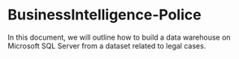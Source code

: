 # BusinessIntelligence-Police
In this document, we will outline how to build a data warehouse on Microsoft SQL Server from a dataset related to legal cases.
